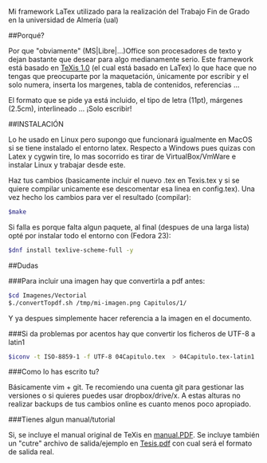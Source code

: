 Mi framework LaTex utilizado para la realización del Trabajo Fin de Grado en la universidad de Almería (ual)

##Porqué?

Por que "obviamente" (MS|Libre|...)Office son procesadores de texto y dejan bastante que desear para algo medianamente serio. Este framework está basado en [TeXis 1.0](http://gaia.fdi.ucm.es/research/texis) (el cual está basado en LaTex) lo que hace que no tengas que preocuparte por la maquetación, únicamente por escribir y el solo numera, inserta los margenes, tabla de contenidos, referencias ...

El formato que se pide ya está incluido, el tipo de letra (11pt), márgenes (2.5cm), interlineado ... ¡Solo escribir!


##INSTALACIÓN

Lo he usado en Linux pero supongo que funcionará igualmente en MacOS si se tiene instalado el entorno latex. Respecto a Windows pues quizas con Latex y cygwin tire, lo mas socorrido es tirar de VirtualBox/VmWare e instalar Linux y trabajar desde este.

Haz tus cambios (basicamente incluir el nuevo .tex en Texis.tex y si se quiere compilar unicamente ese descomentar esa linea en config.tex). 
Una vez hecho los cambios para ver el resultado (compilar):

```bash
$make

```

Si falla es porque falta algun paquete, al final (despues de una larga lista) opté por instalar todo el entorno con (Fedora 23):

```bash
$dnf install texlive-scheme-full -y
```

##Dudas

###Para incluir una imagen hay que convertirla a pdf antes:

```bash
$cd Imagenes/Vectorial
$./convertTopdf.sh /tmp/mi-imagen.png Capitulos/1/

```

Y ya despues simplemente hacer referencia a la imagen en el documento.


###Si da problemas por acentos hay que convertir los ficheros de UTF-8 a latin1

```bash
$iconv -t ISO-8859-1 -f UTF-8 04Capitulo.tex  > 04Capitulo.tex-latin1
```

###Como lo has escrito tu?

Básicamente vim + git. Te recomiendo una cuenta git para gestionar las versiones o si quieres puedes usar dropbox/drive/x.
A estas alturas no realizar backups de tus cambios online es cuanto menos poco apropiado.



###Tienes algun manual/tutorial

Si, se incluye el manual original de TeXis en [manual.PDF](./manual.PDF).
Se incluye también un "cutre" archivo de salida/ejemplo en [Tesis.pdf](./Tesis.pdf) con cual será el formato de salida real.

